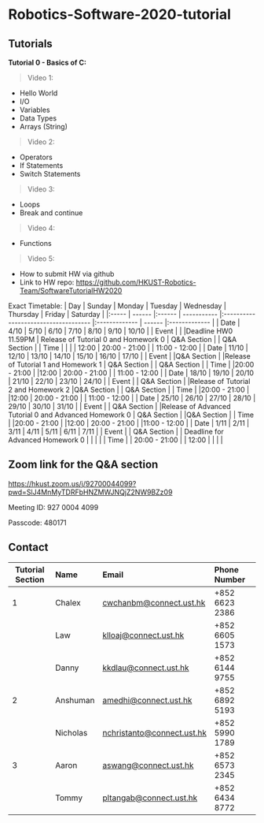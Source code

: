 # Robotics-Software-2020-tutorial

## **Tutorials**
**Tutorial 0 - Basics of C:**
> Video 1:
* Hello World
* I/O
* Variables
* Data Types
* Arrays (String)
> Video 2:
* Operators
* If Statements
* Switch Statements
> Video 3:
* Loops
* Break and continue
> Video 4:
* Functions
> Video 5:
* How to submit HW via github
* Link to HW repo: https://github.com/HKUST-Robotics-Team/SoftwareTutorialHW2020

Exact Timetable:
| Day   | Sunday | Monday | Tuesday     | Wednesday                            | Thursday      | Friday | Saturday      |
|:----- | ------ |:------ | ----------- |:------------------------------------ |:------------- | ------ |:------------- |
| Date  | 4/10   | 5/10   | 6/10        | 7/10                                 | 8/10          | 9/10   | 10/10         |
| Event |        |        |Deadline HW0 11.59PM             | Release of Tutorial 0 and Homework 0 | Q&A Section   |        | Q&A Section   |
| Time  |        |        |             | 12:00                                | 20:00 - 21:00 |        | 11:00 - 12:00 |
| Date  | 11/10  | 12/10  | 13/10       | 14/10                                | 15/10         | 16/10  | 17/10         |
| Event |        |Q&A Section        |  |Release of Tutorial 1 and Homework 1                                      | Q&A Section   |        | Q&A Section   |
| Time  |        |20:00 - 21:00        |             |12:00                                      | 20:00 - 21:00              |        | 11:00 - 12:00  |
| Date  | 18/10  | 19/10  | 20/10       | 21/10                                | 22/10         | 23/10  | 24/10         |
| Event |        | Q&A Section       |             |Release of Tutorial 2 and Homework 2                                      |Q&A Section               |        | Q&A Section              |
| Time  |        |20:00 - 21:00        |             |12:00                                      | 20:00 - 21:00              |        | 11:00 - 12:00              |
| Date  | 25/10  | 26/10  | 27/10       | 28/10                                | 29/10         | 30/10  | 31/10         |
| Event |        | Q&A Section       |             |Release of Advanced Tutorial 0 and Advanced Homework 0                                      | Q&A Section              |        |Q&A Section               |
| Time  |        |20:00 - 21:00        |             |12:00                                     | 20:00 - 21:00               |        |11:00 - 12:00              |
| Date  | 1/11   | 2/11   | 3/11        | 4/11                                 | 5/11          | 6/11   | 7/11          |
| Event |        | Q&A Section       |             | Deadline for Advanced Homework 0                                     |               |        |               |
| Time  |        | 20:00 - 21:00        |             | 12:00                                     |               |        |               |

## Zoom link for the Q&A section
https://hkust.zoom.us/j/92700044099?pwd=SlJ4MnMyTDRFbHNZMWJNQjZ2NW9BZz09

Meeting ID: 927 0004 4099

Passcode: 480171


## Contact


| Tutorial Section | Name     | Email                      | Phone Number   |
| ------- |:-------- |:-------------------------- |:-------------- |
| 1       | Chalex   | cwchanbm@connect.ust.hk    | +852 6623 2386 |
|         | Law      | klloaj@connect.ust.hk      | +852 6605 1573 |
|         | Danny    | kkdlau@connect.ust.hk      | +852 6144 9755 |
| 2       | Anshuman | amedhi@connect.ust.hk      | +852 6892 5193 |
|         | Nicholas | nchristanto@connect.ust.hk | +852 5990 1789 |
| 3       | Aaron    | aswang@connect.ust.hk      | +852 6573 2345 |
|         | Tommy    | pltangab@connect.ust.hk    | +852 6434 8772 |
